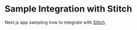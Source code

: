 # Sample Integration with Stitch

Next.js app sampling how to integrate with [Stitch](https://stitch.money/). 

